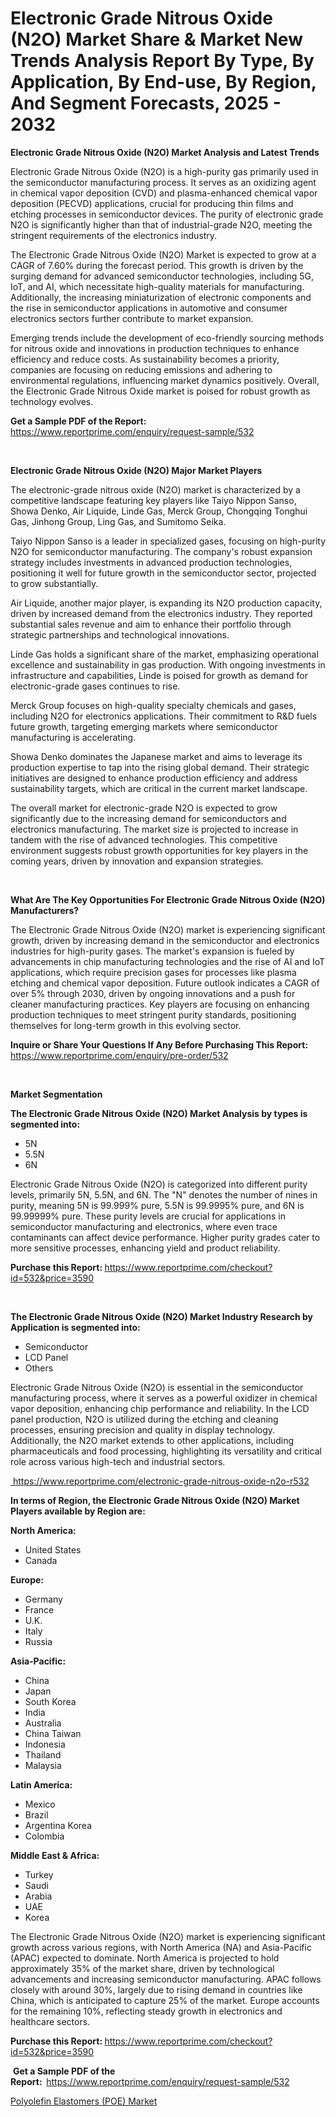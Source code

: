 <p><h1>Electronic Grade Nitrous Oxide (N2O) Market Share & Market New Trends Analysis Report By Type, By Application, By End-use, By Region, And Segment Forecasts, 2025 - 2032</h1></p><p><strong>Electronic Grade Nitrous Oxide (N2O) Market Analysis and Latest Trends</strong></p>
<p><p>Electronic Grade Nitrous Oxide (N2O) is a high-purity gas primarily used in the semiconductor manufacturing process. It serves as an oxidizing agent in chemical vapor deposition (CVD) and plasma-enhanced chemical vapor deposition (PECVD) applications, crucial for producing thin films and etching processes in semiconductor devices. The purity of electronic grade N2O is significantly higher than that of industrial-grade N2O, meeting the stringent requirements of the electronics industry.</p><p>The Electronic Grade Nitrous Oxide (N2O) Market is expected to grow at a CAGR of 7.60% during the forecast period. This growth is driven by the surging demand for advanced semiconductor technologies, including 5G, IoT, and AI, which necessitate high-quality materials for manufacturing. Additionally, the increasing miniaturization of electronic components and the rise in semiconductor applications in automotive and consumer electronics sectors further contribute to market expansion. </p><p>Emerging trends include the development of eco-friendly sourcing methods for nitrous oxide and innovations in production techniques to enhance efficiency and reduce costs. As sustainability becomes a priority, companies are focusing on reducing emissions and adhering to environmental regulations, influencing market dynamics positively. Overall, the Electronic Grade Nitrous Oxide market is poised for robust growth as technology evolves.</p></p>
<p><strong>Get a Sample PDF of the Report:&nbsp;</strong> <a href="https://www.reportprime.com/enquiry/request-sample/532?utm_campaign=3514&utm_medium=2&utm_source=Github&utm_content=ia&utm_term=18032025&utm_id=electronic-grade-nitrous-oxide-n2o">https://www.reportprime.com/enquiry/request-sample/532</a></p>
<p>&nbsp;</p>
<p><strong>Electronic Grade Nitrous Oxide (N2O) Major Market Players</strong></p>
<p><p>The electronic-grade nitrous oxide (N2O) market is characterized by a competitive landscape featuring key players like Taiyo Nippon Sanso, Showa Denko, Air Liquide, Linde Gas, Merck Group, Chongqing Tonghui Gas, Jinhong Group, Ling Gas, and Sumitomo Seika. </p><p>Taiyo Nippon Sanso is a leader in specialized gases, focusing on high-purity N2O for semiconductor manufacturing. The company's robust expansion strategy includes investments in advanced production technologies, positioning it well for future growth in the semiconductor sector, projected to grow substantially.</p><p>Air Liquide, another major player, is expanding its N2O production capacity, driven by increased demand from the electronics industry. They reported substantial sales revenue and aim to enhance their portfolio through strategic partnerships and technological innovations.</p><p>Linde Gas holds a significant share of the market, emphasizing operational excellence and sustainability in gas production. With ongoing investments in infrastructure and capabilities, Linde is poised for growth as demand for electronic-grade gases continues to rise.</p><p>Merck Group focuses on high-quality specialty chemicals and gases, including N2O for electronics applications. Their commitment to R&D fuels future growth, targeting emerging markets where semiconductor manufacturing is accelerating.</p><p>Showa Denko dominates the Japanese market and aims to leverage its production expertise to tap into the rising global demand. Their strategic initiatives are designed to enhance production efficiency and address sustainability targets, which are critical in the current market landscape.</p><p>The overall market for electronic-grade N2O is expected to grow significantly due to the increasing demand for semiconductors and electronics manufacturing. The market size is projected to increase in tandem with the rise of advanced technologies. This competitive environment suggests robust growth opportunities for key players in the coming years, driven by innovation and expansion strategies.</p></p>
<p>&nbsp;</p>
<p><strong>What Are The Key Opportunities For Electronic Grade Nitrous Oxide (N2O) Manufacturers?</strong></p>
<p><p>The Electronic Grade Nitrous Oxide (N2O) market is experiencing significant growth, driven by increasing demand in the semiconductor and electronics industries for high-purity gases. The market's expansion is fueled by advancements in chip manufacturing technologies and the rise of AI and IoT applications, which require precision gases for processes like plasma etching and chemical vapor deposition. Future outlook indicates a CAGR of over 5% through 2030, driven by ongoing innovations and a push for cleaner manufacturing practices. Key players are focusing on enhancing production techniques to meet stringent purity standards, positioning themselves for long-term growth in this evolving sector.</p></p>
<p><strong>Inquire or Share Your Questions If Any Before Purchasing This Report:</strong> <a href="https://www.reportprime.com/enquiry/pre-order/532?utm_campaign=3514&utm_medium=2&utm_source=Github&utm_content=ia&utm_term=18032025&utm_id=electronic-grade-nitrous-oxide-n2o">https://www.reportprime.com/enquiry/pre-order/532</a></p>
<p>&nbsp;</p>
<p><strong>Market Segmentation</strong></p>
<p><strong>The Electronic Grade Nitrous Oxide (N2O) Market Analysis by types is segmented into:</strong></p>
<p><ul><li>5N</li><li>5.5N</li><li>6N</li></ul></p>
<p><p>Electronic Grade Nitrous Oxide (N2O) is categorized into different purity levels, primarily 5N, 5.5N, and 6N. The "N" denotes the number of nines in purity, meaning 5N is 99.999% pure, 5.5N is 99.9995% pure, and 6N is 99.99999% pure. These purity levels are crucial for applications in semiconductor manufacturing and electronics, where even trace contaminants can affect device performance. Higher purity grades cater to more sensitive processes, enhancing yield and product reliability.</p></p>
<p><strong>Purchase this Report:&nbsp;</strong><a href="https://www.reportprime.com/checkout?id=532&price=3590&utm_campaign=3514&utm_medium=2&utm_source=Github&utm_content=ia&utm_term=18032025&utm_id=electronic-grade-nitrous-oxide-n2o">https://www.reportprime.com/checkout?id=532&price=3590</a></p>
<p>&nbsp;</p>
<p><strong>The Electronic Grade Nitrous Oxide (N2O) Market Industry Research by Application is segmented into:</strong></p>
<p><ul><li>Semiconductor</li><li>LCD Panel</li><li>Others</li></ul></p>
<p><p>Electronic Grade Nitrous Oxide (N2O) is essential in the semiconductor manufacturing process, where it serves as a powerful oxidizer in chemical vapor deposition, enhancing chip performance and reliability. In the LCD panel production, N2O is utilized during the etching and cleaning processes, ensuring precision and quality in display technology. Additionally, the N2O market extends to other applications, including pharmaceuticals and food processing, highlighting its versatility and critical role across various high-tech and industrial sectors.</p></p>
<p><a href="https://www.reportprime.com/electronic-grade-nitrous-oxide-n2o-r532?utm_campaign=3514&utm_medium=2&utm_source=Github&utm_content=ia&utm_term=18032025&utm_id=electronic-grade-nitrous-oxide-n2o">&nbsp;https://www.reportprime.com/electronic-grade-nitrous-oxide-n2o-r532</a></p>
<p><strong>In terms of Region, the Electronic Grade Nitrous Oxide (N2O) Market Players available by Region are:</strong></p>
<p>
    <p> <strong> North America: </strong>
        <ul>
            <li>United States</li>
            <li>Canada</li>
        </ul>
        </p> 
    <p> <strong> Europe: </strong>
        <ul>
            <li>Germany</li>
            <li>France</li>
            <li>U.K.</li>
            <li>Italy</li>
            <li>Russia</li>
        </ul>
        </p> 
    <p> <strong> Asia-Pacific: </strong>
        <ul>
            <li>China</li>
            <li>Japan</li>
            <li>South Korea</li>
            <li>India</li>
            <li>Australia</li>
            <li>China Taiwan</li>
            <li>Indonesia</li>
            <li>Thailand</li>
            <li>Malaysia</li>
        </ul>
        </p> 
    <p> <strong> Latin America: </strong>
        <ul>
            <li>Mexico</li>
            <li>Brazil</li>
            <li>Argentina Korea</li>
            <li>Colombia</li>
        </ul>
        </p> 
    <p> <strong> Middle East & Africa: </strong>
        <ul>
            <li>Turkey</li>
            <li>Saudi</li>
            <li>Arabia</li>
            <li>UAE</li>
            <li>Korea</li>
        </ul>
    </p>
    </p>
<p><p>The Electronic Grade Nitrous Oxide (N2O) market is experiencing significant growth across various regions, with North America (NA) and Asia-Pacific (APAC) expected to dominate. North America is projected to hold approximately 35% of the market share, driven by technological advancements and increasing semiconductor manufacturing. APAC follows closely with around 30%, largely due to rising demand in countries like China, which is anticipated to capture 25% of the market. Europe accounts for the remaining 10%, reflecting steady growth in electronics and healthcare sectors.</p></p>
<p><strong>Purchase this Report: </strong><a href="https://www.reportprime.com/checkout?id=532&price=3590&utm_campaign=3514&utm_medium=2&utm_source=Github&utm_content=ia&utm_term=18032025&utm_id=electronic-grade-nitrous-oxide-n2o">https://www.reportprime.com/checkout?id=532&price=3590</a></p>
<p>&nbsp;<strong>Get a Sample PDF of the Report:&nbsp;&nbsp;</strong><a href="https://www.reportprime.com/enquiry/request-sample/532?utm_campaign=3514&utm_medium=2&utm_source=Github&utm_content=ia&utm_term=18032025&utm_id=electronic-grade-nitrous-oxide-n2o">https://www.reportprime.com/enquiry/request-sample/532</a></p>
<p><strong></strong></p>
<p><p><a href="https://github.com/dushornerfe/Market-Research-Report-List-1/blob/main/polyolefin-elastomers-poe-market.md?utm_campaign=3514&utm_medium=2&utm_source=Github&utm_content=ia&utm_term=18032025&utm_id=electronic-grade-nitrous-oxide-n2o">Polyolefin Elastomers (POE) Market</a></p></p>
